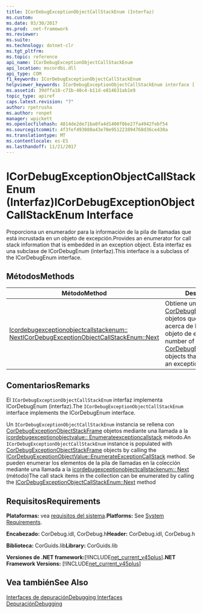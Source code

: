 ```yaml
---
title: ICorDebugExceptionObjectCallStackEnum (Interfaz)
ms.custom: 
ms.date: 03/30/2017
ms.prod: .net-framework
ms.reviewer: 
ms.suite: 
ms.technology: dotnet-clr
ms.tgt_pltfrm: 
ms.topic: reference
api_name: ICorDebugExceptionObjectCallStackEnum
api_location: mscordbi.dll
api_type: COM
f1_keywords: ICorDebugExceptionObjectCallStackEnum
helpviewer_keywords: ICorDebugExceptionObjectCallStackEnum interface [.NET Framework debugging]
ms.assetid: 39dffa18-c71b-48c4-b11d-e814631ab1e9
topic_type: apiref
caps.latest.revision: "7"
author: rpetrusha
ms.author: ronpet
manager: wpickett
ms.openlocfilehash: 4814de2de71ba0fa4d1400f0be27fa4942febf54
ms.sourcegitcommit: 4f3fef493080a43e70e951223894768d36ce430a
ms.translationtype: MT
ms.contentlocale: es-ES
ms.lasthandoff: 11/21/2017
---
```

# <a name="icordebugexceptionobjectcallstackenum-interface"></a><span data-ttu-id="83b7e-102">ICorDebugExceptionObjectCallStackEnum (Interfaz)</span><span class="sxs-lookup"><span data-stu-id="83b7e-102">ICorDebugExceptionObjectCallStackEnum Interface</span></span>
<span data-ttu-id="83b7e-103">Proporciona un enumerador para la información de la pila de llamadas que está incrustada en un objeto de excepción.</span><span class="sxs-lookup"><span data-stu-id="83b7e-103">Provides an enumerator for call stack information that is embedded in an exception object.</span></span> <span data-ttu-id="83b7e-104">Esta interfaz es una subclase de ICorDebugEnum (interfaz).</span><span class="sxs-lookup"><span data-stu-id="83b7e-104">This interface is a subclass of the ICorDebugEnum interface.</span></span>  
  
## <a name="methods"></a><span data-ttu-id="83b7e-105">Métodos</span><span class="sxs-lookup"><span data-stu-id="83b7e-105">Methods</span></span>  
  
|<span data-ttu-id="83b7e-106">Método</span><span class="sxs-lookup"><span data-stu-id="83b7e-106">Method</span></span>|<span data-ttu-id="83b7e-107">Descripción</span><span class="sxs-lookup"><span data-stu-id="83b7e-107">Description</span></span>|  
|------------|-----------------|  
|[<span data-ttu-id="83b7e-108">Icordebugexceptionobjectcallstackenum:: Next</span><span class="sxs-lookup"><span data-stu-id="83b7e-108">ICorDebugExceptionObjectCallStackEnum::Next</span></span>](../../../../docs/framework/unmanaged-api/debugging/icordebugexceptionobjectcallstackenum-next-method.md)|<span data-ttu-id="83b7e-109">Obtiene un número especificado de [CorDebugExceptionObjectStackFrame](../../../../docs/framework/unmanaged-api/debugging/cordebugexceptionobjectstackframe-structure.md) objetos que contienen información acerca de la pila de llamadas de un objeto de excepción.</span><span class="sxs-lookup"><span data-stu-id="83b7e-109">Gets a specified number of [CorDebugExceptionObjectStackFrame](../../../../docs/framework/unmanaged-api/debugging/cordebugexceptionobjectstackframe-structure.md) objects that contain information about an exception object's call stack.</span></span>|  
  
## <a name="remarks"></a><span data-ttu-id="83b7e-110">Comentarios</span><span class="sxs-lookup"><span data-stu-id="83b7e-110">Remarks</span></span>  
 <span data-ttu-id="83b7e-111">El `ICorDebugExceptionObjectCallStackEnum` interfaz implementa ICorDebugEnum (interfaz).</span><span class="sxs-lookup"><span data-stu-id="83b7e-111">The `ICorDebugExceptionObjectCallStackEnum` interface implements the ICorDebugEnum interface.</span></span>  
  
 <span data-ttu-id="83b7e-112">Un `ICorDebugExceptionObjectCallStackEnum` instancia se rellena con [CorDebugExceptionObjectStackFrame](../../../../docs/framework/unmanaged-api/debugging/cordebugexceptionobjectstackframe-structure.md) objetos mediante una llamada a la [icordebugexceptionobjectvalue:: Enumerateexceptioncallstack](../../../../docs/framework/unmanaged-api/debugging/icordebugexceptionobjectvalue-enumerateexceptioncallstack-method.md) método.</span><span class="sxs-lookup"><span data-stu-id="83b7e-112">An `ICorDebugExceptionObjectCallStackEnum` instance is populated with [CorDebugExceptionObjectStackFrame](../../../../docs/framework/unmanaged-api/debugging/cordebugexceptionobjectstackframe-structure.md) objects by calling the [ICorDebugExceptionObjectValue::EnumerateExceptionCallStack](../../../../docs/framework/unmanaged-api/debugging/icordebugexceptionobjectvalue-enumerateexceptioncallstack-method.md) method.</span></span> <span data-ttu-id="83b7e-113">Se pueden enumerar los elementos de la pila de llamadas en la colección mediante una llamada a la [icordebugexceptionobjectcallstackenum:: Next](../../../../docs/framework/unmanaged-api/debugging/icordebugexceptionobjectcallstackenum-next-method.md) (método)</span><span class="sxs-lookup"><span data-stu-id="83b7e-113">The call stack items in the collection can be enumerated by calling the [ICorDebugExceptionObjectCallStackEnum::Next](../../../../docs/framework/unmanaged-api/debugging/icordebugexceptionobjectcallstackenum-next-method.md) method</span></span>  
  
## <a name="requirements"></a><span data-ttu-id="83b7e-114">Requisitos</span><span class="sxs-lookup"><span data-stu-id="83b7e-114">Requirements</span></span>  
 <span data-ttu-id="83b7e-115">**Plataformas:** vea [requisitos del sistema](../../../../docs/framework/get-started/system-requirements.md).</span><span class="sxs-lookup"><span data-stu-id="83b7e-115">**Platforms:** See [System Requirements](../../../../docs/framework/get-started/system-requirements.md).</span></span>  
  
 <span data-ttu-id="83b7e-116">**Encabezado:** CorDebug.idl, CorDebug.h</span><span class="sxs-lookup"><span data-stu-id="83b7e-116">**Header:** CorDebug.idl, CorDebug.h</span></span>  
  
 <span data-ttu-id="83b7e-117">**Biblioteca:** CorGuids.lib</span><span class="sxs-lookup"><span data-stu-id="83b7e-117">**Library:** CorGuids.lib</span></span>  
  
 <span data-ttu-id="83b7e-118">**Versiones de .NET framework:**[!INCLUDE[net_current_v45plus](../../../../includes/net-current-v45plus-md.md)]</span><span class="sxs-lookup"><span data-stu-id="83b7e-118">**.NET Framework Versions:** [!INCLUDE[net_current_v45plus](../../../../includes/net-current-v45plus-md.md)]</span></span>  
  
## <a name="see-also"></a><span data-ttu-id="83b7e-119">Vea también</span><span class="sxs-lookup"><span data-stu-id="83b7e-119">See Also</span></span>  
 [<span data-ttu-id="83b7e-120">Interfaces de depuración</span><span class="sxs-lookup"><span data-stu-id="83b7e-120">Debugging Interfaces</span></span>](../../../../docs/framework/unmanaged-api/debugging/debugging-interfaces.md)  
 [<span data-ttu-id="83b7e-121">Depuración</span><span class="sxs-lookup"><span data-stu-id="83b7e-121">Debugging</span></span>](../../../../docs/framework/unmanaged-api/debugging/index.md)
